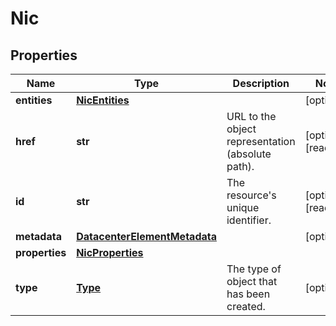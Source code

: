# Nic

## Properties
| Name | Type | Description | Notes |
| ------------ | ------------- | ------------- | ------------- |
| **entities** | [**NicEntities**](NicEntities.md) |  | [optional]  |
| **href** | **str** | URL to the object representation (absolute path). | [optional] [readonly]  |
| **id** | **str** | The resource&#39;s unique identifier. | [optional] [readonly]  |
| **metadata** | [**DatacenterElementMetadata**](DatacenterElementMetadata.md) |  | [optional]  |
| **properties** | [**NicProperties**](NicProperties.md) |  |  |
| **type** | [**Type**](Type.md) | The type of object that has been created. | [optional]  |



